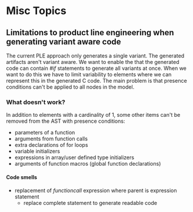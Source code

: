 # Misc Topics

## Limitations to product line engineering when generating variant aware code

The current PLE approach only generates a single variant. The generated artifacts aren't variant aware. We want to enable the that the generated code can contain *#if* statements to generate all variants at once. When we want to do this we have to limit variability to elements where we can represent this in the generated C code. The main problem is that presence conditions can't be applied to all nodes in the model.

### What doesn't work?

In addition to elements with a cardinality of 1, some other items can't be removed from the AST with presence conditions:

- parameters of a function
- arguments from function calls
- extra declarations of for loops
- variable initializers
- expressions in array/user defined type initializers
- arguments of function macros (global function declarations)


#### Code smells

- replacement of *functioncall* expression where parent is expression statement
    + replace complete statement to generate readable code

